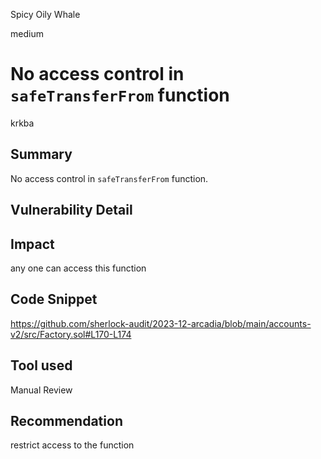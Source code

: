 Spicy Oily Whale

medium

# No access control in `safeTransferFrom` function

krkba
## Summary
No access control in `safeTransferFrom`  function.
## Vulnerability Detail

## Impact
any one can access this function
## Code Snippet
https://github.com/sherlock-audit/2023-12-arcadia/blob/main/accounts-v2/src/Factory.sol#L170-L174
## Tool used

Manual Review

## Recommendation
restrict access to the function
